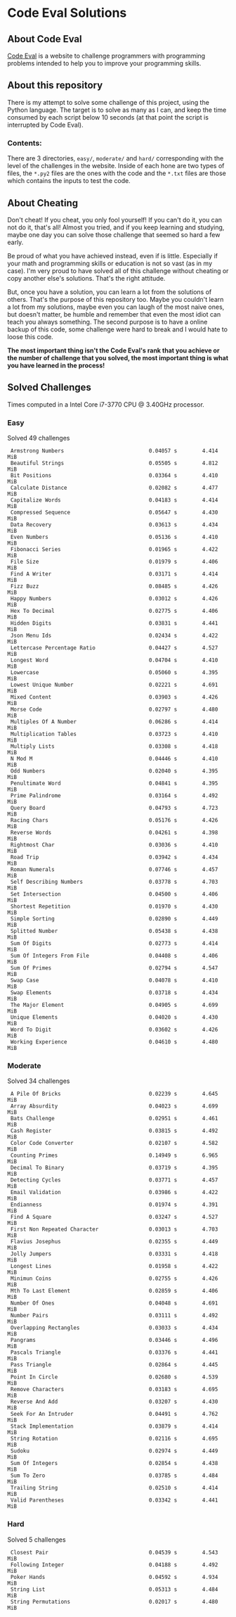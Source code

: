 # Code Eval Solutions

## About Code Eval

[Code Eval](https://www.codeeval.com) is a website to challenge programmers
with programming problems intended to help you to improve your programming
skills.

## About this repository

There is my attempt to solve some challenge of this project, using the
Python language. The target is to solve as many as I can, and keep the time
consumed by each script below 10 seconds (at that point the script is
interrupted by Code Eval).

### Contents:

There are 3 directories, `easy/`, `moderate/` and `hard/` corresponding
with the level of the challenges in the website. Inside of each hone are
two types of files, the `*.py2` files are the ones with the code and the
`*.txt` files are those which contains the inputs to test the code.

## About Cheating

Don't cheat! If you cheat, you only fool yourself! If you can't do it, you
can not do it, that's all! Almost you tried, and if you keep learning and
studying, maybe one day you can solve those challenge that seemed so hard a
few early.

Be proud of what you have achieved instead, even if is little. Especially
if your math and programming skills or education is not so vast (as in my
case). I'm very proud to have solved all of this challenge without cheating
or copy another else's solutions. That's the right attitude.

But, once you have a solution, you can learn a lot from the solutions of
others.  That's the purpose of this repository too. Maybe you couldn't
learn a lot from my solutions, maybe even you can laugh of the most naive
ones, but doesn't matter, be humble and remember that even the most idiot
can teach you always something. The second purpose is to have a online
backup of this code, some challenge were hard to break and I would hate to
loose this code.

__The most important thing isn't the Code Eval's rank that you achieve or
the number of challenge that you solved, the most important thing is what
you have learned in the process!__

## Solved Challenges

Times computed in a Intel Core i7-3770 CPU @ 3.40GHz processor.

### Easy

Solved 49 challenges

     Armstrong Numbers                           0.04057 s        4.414 MiB
     Beautiful Strings                           0.05505 s        4.812 MiB
     Bit Positions                               0.03364 s        4.410 MiB
     Calculate Distance                          0.02082 s        4.477 MiB
     Capitalize Words                            0.04183 s        4.414 MiB
     Compressed Sequence                         0.05647 s        4.430 MiB
     Data Recovery                               0.03613 s        4.434 MiB
     Even Numbers                                0.05136 s        4.410 MiB
     Fibonacci Series                            0.01965 s        4.422 MiB
     File Size                                   0.01979 s        4.406 MiB
     Find A Writer                               0.03171 s        4.414 MiB
     Fizz Buzz                                   0.08485 s        4.426 MiB
     Happy Numbers                               0.03012 s        4.426 MiB
     Hex To Decimal                              0.02775 s        4.406 MiB
     Hidden Digits                               0.03831 s        4.441 MiB
     Json Menu Ids                               0.02434 s        4.422 MiB
     Lettercase Percentage Ratio                 0.04427 s        4.527 MiB
     Longest Word                                0.04704 s        4.410 MiB
     Lowercase                                   0.05060 s        4.395 MiB
     Lowest Unique Number                        0.02221 s        4.691 MiB
     Mixed Content                               0.03903 s        4.426 MiB
     Morse Code                                  0.02797 s        4.480 MiB
     Multiples Of A Number                       0.06286 s        4.414 MiB
     Multiplication Tables                       0.03723 s        4.410 MiB
     Multiply Lists                              0.03308 s        4.418 MiB
     N Mod M                                     0.04446 s        4.410 MiB
     Odd Numbers                                 0.02040 s        4.395 MiB
     Penultimate Word                            0.04841 s        4.395 MiB
     Prime Palindrome                            0.03164 s        4.492 MiB
     Query Board                                 0.04793 s        4.723 MiB
     Racing Chars                                0.05176 s        4.426 MiB
     Reverse Words                               0.04261 s        4.398 MiB
     Rightmost Char                              0.03036 s        4.410 MiB
     Road Trip                                   0.03942 s        4.434 MiB
     Roman Numerals                              0.07746 s        4.457 MiB
     Self Describing Numbers                     0.03778 s        4.703 MiB
     Set Intersection                            0.04500 s        4.406 MiB
     Shortest Repetition                         0.01970 s        4.430 MiB
     Simple Sorting                              0.02890 s        4.449 MiB
     Splitted Number                             0.05438 s        4.438 MiB
     Sum Of Digits                               0.02773 s        4.414 MiB
     Sum Of Integers From File                   0.04408 s        4.406 MiB
     Sum Of Primes                               0.02794 s        4.547 MiB
     Swap Case                                   0.04078 s        4.410 MiB
     Swap Elements                               0.03718 s        4.434 MiB
     The Major Element                           0.04905 s        4.699 MiB
     Unique Elements                             0.04020 s        4.430 MiB
     Word To Digit                               0.03602 s        4.426 MiB
     Working Experience                          0.04610 s        4.480 MiB

### Moderate

Solved 34 challenges

     A Pile Of Bricks                            0.02239 s        4.645 MiB
     Array Absurdity                             0.04023 s        4.699 MiB
     Bats Challenge                              0.02951 s        4.461 MiB
     Cash Register                               0.03815 s        4.492 MiB
     Color Code Converter                        0.02107 s        4.582 MiB
     Counting Primes                             0.14949 s        6.965 MiB
     Decimal To Binary                           0.03719 s        4.395 MiB
     Detecting Cycles                            0.03771 s        4.457 MiB
     Email Validation                            0.03986 s        4.422 MiB
     Endianness                                  0.01974 s        4.391 MiB
     Find A Square                               0.03247 s        4.527 MiB
     First Non Repeated Character                0.03013 s        4.703 MiB
     Flavius Josephus                            0.02355 s        4.449 MiB
     Jolly Jumpers                               0.03331 s        4.418 MiB
     Longest Lines                               0.01958 s        4.422 MiB
     Minimun Coins                               0.02755 s        4.426 MiB
     Mth To Last Element                         0.02859 s        4.406 MiB
     Number Of Ones                              0.04048 s        4.691 MiB
     Number Pairs                                0.03111 s        4.492 MiB
     Overlapping Rectangles                      0.03033 s        4.434 MiB
     Pangrams                                    0.03446 s        4.496 MiB
     Pascals Triangle                            0.03376 s        4.441 MiB
     Pass Triangle                               0.02864 s        4.445 MiB
     Point In Circle                             0.02680 s        4.539 MiB
     Remove Characters                           0.03183 s        4.695 MiB
     Reverse And Add                             0.03207 s        4.430 MiB
     Seek For An Intruder                        0.04491 s        4.762 MiB
     Stack Implementation                        0.03879 s        4.414 MiB
     String Rotation                             0.02116 s        4.695 MiB
     Sudoku                                      0.02974 s        4.449 MiB
     Sum Of Integers                             0.02854 s        4.438 MiB
     Sum To Zero                                 0.03785 s        4.484 MiB
     Trailing String                             0.02510 s        4.414 MiB
     Valid Parentheses                           0.03342 s        4.441 MiB

### Hard

Solved 5 challenges

     Closest Pair                                0.04539 s        4.543 MiB
     Following Integer                           0.04188 s        4.492 MiB
     Poker Hands                                 0.04592 s        4.934 MiB
     String List                                 0.05313 s        4.484 MiB
     String Permutations                         0.02017 s        4.480 MiB


